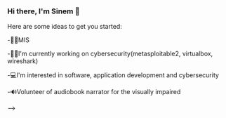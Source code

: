 ### Hi there, I'm Sinem 👋



Here are some ideas to get you started:

-👩‍💻MIS

-👩‍💻I'm currently working on cybersecurity(metasploitable2, virtualbox, wireshark)

-💻I'm interested in software, application development and cybersecurity

-🔊Volunteer of  audiobook narrator for the visually impaired

-->
